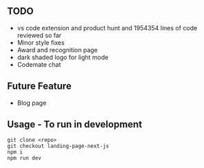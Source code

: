 ## TODO

- vs code extension and product hunt and 1954354 lines of code reviewed so far
- Minor style fixes
- Award and recognition page
- dark shaded logo for light mode
- Codemate chat

## Future Feature

- Blog page

## Usage - To run in development

```
git clone <repo>
git checkout landing-page-next-js
npm i
npm run dev
```
